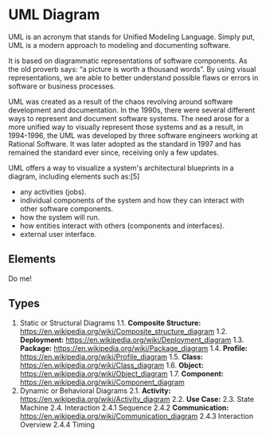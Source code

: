 # UML Diagram #

<!--
    REFERENCES:
    https://en.wikipedia.org/wiki/Unified_Modeling_Language
    https://www.youtube.com/watch?v=WnMQ8HlmeXc&ab_channel=freeCodeCamp.org
-->

UML is an acronym that stands for Unified Modeling Language. Simply put, UML is a modern approach to modeling and documenting software.

It is based on diagrammatic representations of software components. As the old proverb says: “a picture is worth a thousand words”. By using visual representations, we are able to better understand possible flaws or errors in software or business processes.

UML was created as a result of the chaos revolving around software development and documentation. In the 1990s, there were several different ways to represent and document software systems. The need arose for a more unified way to visually represent those systems and as a result, in 1994-1996, the UML was developed by three software engineers working at Rational Software. It was later adopted as the standard in 1997 and has remained the standard ever since, receiving only a few updates.

UML offers a way to visualize a system's architectural blueprints in a diagram, including elements such as:[5]

* any activities (jobs).
* individual components of the system and how they can interact with other software components.
* how the system will run.
* how entities interact with others (components and interfaces).
* external user interface.

## Elements ##

Do me!

## Types ##

1. Static or Structural Diagrams
  1.1. **Composite Structure:** <https://en.wikipedia.org/wiki/Composite_structure_diagram>
  1.2. **Deployment:** <https://en.wikipedia.org/wiki/Deployment_diagram>
  1.3. **Package:** <https://en.wikipedia.org/wiki/Package_diagram>
  1.4. **Profile:** <https://en.wikipedia.org/wiki/Profile_diagram>
  1.5. **Class:** <https://en.wikipedia.org/wiki/Class_diagram>
  1.6. **Object:** <https://en.wikipedia.org/wiki/Object_diagram>
  1.7. **Component:** <https://en.wikipedia.org/wiki/Component_diagram>
2. Dynamic or Behavioral Diagrams
  2.1. **Activity:** <https://en.wikipedia.org/wiki/Activity_diagram>
  2.2. **Use Case:**
  2.3. State Machine
  2.4. Interaction
    2.4.1 Sequence
    2.4.2 **Communication:** <https://en.wikipedia.org/wiki/Communication_diagram>
    2.4.3 Interaction Overview
    2.4.4 Timing

